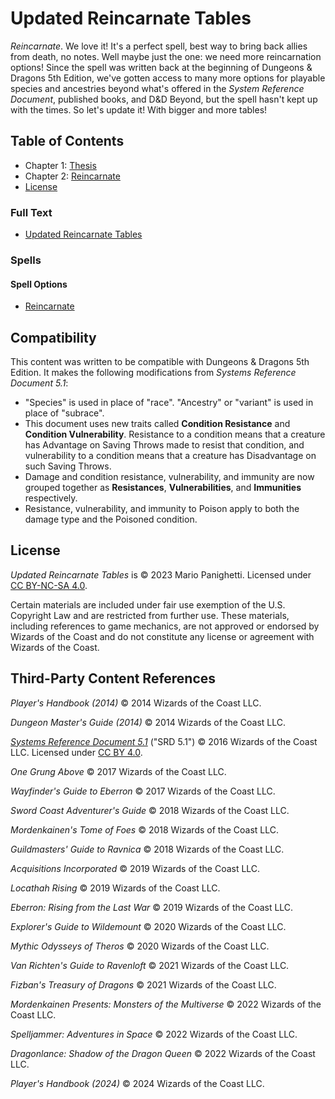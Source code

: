# Updated Reincarnate Tables

_Reincarnate_. We love it! It's a perfect spell, best way to bring back allies from death, no notes. Well maybe just the one: we need more reincarnation options! Since the spell was written back at the beginning of Dungeons & Dragons 5th Edition, we've gotten access to many more options for playable species and ancestries beyond what's offered in the _System Reference Document_, published books, and D&D Beyond, but the spell hasn't kept up with the times. So let's update it! With bigger and more tables!

## Table of Contents

- Chapter 1: [Thesis](ch-1-thesis.md)
- Chapter 2: [Reincarnate](ch-2-reincarnate.md)
- [License](LICENSE.md)

### Full Text

- [Updated Reincarnate Tables](main.md)

### Spells

#### Spell Options

- [Reincarnate](main.md#reincarnate)

## Compatibility

This content was written to be compatible with Dungeons & Dragons 5th Edition. It makes the following modifications from _Systems Reference Document 5.1_:

- "Species" is used in place of "race". "Ancestry" or "variant" is used in place of "subrace".
- This document uses new traits called **Condition Resistance** and **Condition Vulnerability**. Resistance to a condition means that a creature has Advantage on Saving Throws made to resist that condition, and vulnerability to a condition means that a creature has Disadvantage on such Saving Throws.
- Damage and condition resistance, vulnerability, and immunity are now grouped together as **Resistances**, **Vulnerabilities**, and **Immunities** respectively.
- Resistance, vulnerability, and immunity to Poison apply to both the damage type and the Poisoned condition.

## License

_Updated Reincarnate Tables_ is © 2023 Mario Panighetti. Licensed under [CC BY-NC-SA 4.0](https://creativecommons.org/licenses/by-nc-sa/4.0/legalcode).

Certain materials are included under fair use exemption of the U.S. Copyright Law and are restricted from further use. These materials, including references to game mechanics, are not approved or endorsed by Wizards of the Coast and do not constitute any license or agreement with Wizards of the Coast.

## Third-Party Content References

_Player's Handbook (2014)_ © 2014 Wizards of the Coast LLC.

_Dungeon Master's Guide (2014)_ © 2014 Wizards of the Coast LLC.

_[Systems Reference Document 5.1](https://dnd.wizards.com/resources/systems-reference-document)_ ("SRD 5.1") © 2016 Wizards of the Coast LLC. Licensed under [CC BY 4.0](https://creativecommons.org/licenses/by/4.0/legalcode).

_One Grung Above_ © 2017 Wizards of the Coast LLC.

_Wayfinder's Guide to Eberron_ © 2017 Wizards of the Coast LLC.

_Sword Coast Adventurer's Guide_ © 2018 Wizards of the Coast LLC.

_Mordenkainen's Tome of Foes_ © 2018 Wizards of the Coast LLC.

_Guildmasters' Guide to Ravnica_ © 2018 Wizards of the Coast LLC.

_Acquisitions Incorporated_ © 2019 Wizards of the Coast LLC.

_Locathah Rising_ © 2019 Wizards of the Coast LLC.

_Eberron: Rising from the Last War_ © 2019 Wizards of the Coast LLC.

_Explorer's Guide to Wildemount_ © 2020 Wizards of the Coast LLC.

_Mythic Odysseys of Theros_ © 2020 Wizards of the Coast LLC.

_Van Richten's Guide to Ravenloft_ © 2021 Wizards of the Coast LLC.

_Fizban's Treasury of Dragons_ © 2021 Wizards of the Coast LLC.

_Mordenkainen Presents: Monsters of the Multiverse_ © 2022 Wizards of the Coast LLC.

_Spelljammer: Adventures in Space_ © 2022 Wizards of the Coast LLC.

_Dragonlance: Shadow of the Dragon Queen_ © 2022 Wizards of the Coast LLC.

_Player's Handbook (2024)_ © 2024 Wizards of the Coast LLC.
